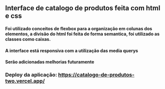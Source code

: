 ## Interface de catalogo de produtos feita com html e css
#### Foi utilizado conceitos de flexbox para a organização em colunas dos elementos, a divisão do html foi feita de forma semantica, foi utilizado as classes como caixas.
#### A interface está responsiva com a utilização das media querys
#### Serão adicionadas melhorias futuramente
### **Deploy da aplicação:** https://catalogo-de-produtos-two.vercel.app/
